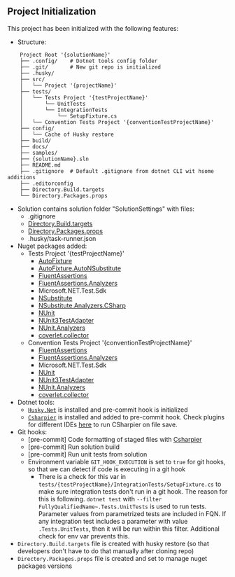 ## Project Initialization

This project has been initialized with the following features:

- Structure:
```
    Project Root '{solutionName}'
    ├── .config/    # Dotnet tools config folder
    ├── .git/       # New git repo is initialized
    ├── .husky/
    ├── src/
    │   └── Project '{projectName}'
    ├── tests/
    │   └── Tests Project '{testProjectName}'
    │       └── UnitTests
    │       └── IntegrationTests
    │           └── SetupFixture.cs
    │   └── Convention Tests Project '{conventionTestProjectName}'
    ├── config/
    │   └── Cache of Husky restore
    ├── build/
    ├── docs/
    ├── samples/
    ├── {solutionName}.sln
    ├── README.md
    ├── .gitignore  # Default .gitignore from dotnet CLI wit hsome additions
    ├── .editorconfig
    ├── Directory.Build.targets
    └── Directory.Packages.props
```
- Solution contains solution folder "SolutionSettings" with files:
  - .gitignore
  - [Directory.Build.targets](https://learn.microsoft.com/en-us/visualstudio/msbuild/customize-by-directory)
  - [Directory.Packages.props](https://devblogs.microsoft.com/nuget/introducing-central-package-management/)
  - .husky/task-runner.json
- Nuget packages added:
    - Tests Project '{testProjectName}'
      - [AutoFixture](https://autofixture.github.io)
      - [AutoFixture.AutoNSubstitute](https://github.com/AutoFixture/AutoFixture?tab=readme-ov-file#mocking-libraries)
      - [FluentAssertions](https://fluentassertions.com)
      - [FluentAssertions.Analyzers](https://github.com/fluentassertions/fluentassertions.analyzers)
      - Microsoft.NET.Test.Sdk
      - [NSubstitute](https://nsubstitute.github.io)
      - [NSubstitute.Analyzers.CSharp](https://nsubstitute.github.io/help/nsubstitute-analysers/)
      - [NUnit](https://nunit.org)
      - [NUnit3TestAdapter](https://docs.nunit.org/articles/vs-test-adapter/Index.html)
      - [NUnit.Analyzers](https://docs.nunit.org/articles/nunit-analyzers/NUnit-Analyzers.html)
      - [coverlet.collector](https://github.com/coverlet-coverage/coverlet)
    - Convention Tests Project '{conventionTestProjectName}'
      - [FluentAssertions](https://fluentassertions.com)
      - [FluentAssertions.Analyzers](https://github.com/fluentassertions/fluentassertions.analyzers)
      - Microsoft.NET.Test.Sdk
      - [NUnit](https://nunit.org)
      - [NUnit3TestAdapter](https://docs.nunit.org/articles/vs-test-adapter/Index.html)
      - [NUnit.Analyzers](https://docs.nunit.org/articles/nunit-analyzers/NUnit-Analyzers.html)
      - [coverlet.collector](https://github.com/coverlet-coverage/coverlet)
- Dotnet tools:
    - [`Husky.Net`](https://alirezanet.github.io/Husky.Net/) is installed and pre-commit hook is initialized
    - [`Csharpier`](https://csharpier.com) is installed and added to pre-commit hook. Check plugins for different IDEs [here](https://csharpier.com/docs/Editors) to run CSharpier on file save.
- Git hooks:
  - [pre-commit] Code formatting of staged files with [Csharpier](https://csharpier.com)
  - [pre-commit] Run solution build
  - [pre-commit] Run unit tests from solution
  - Environment variable `GIT_HOOK_EXECUTION` is set to `true` for git hooks, so that we can detect if code is executing in a git hook
    - There is a check for this var in `tests/{testProjectName}/IntegrationTests/SetupFixture.cs` to make sure integration tests don't run in a git hook. The reason for this is following. `dotnet test` with  `--filter FullyQualifiedName~.Tests.UnitTests` is used to run tests. Parameter values from parametrized tests  are included in FQN. If any integration test includes a parameter with value `.Tests.UnitTests`, then it will be run within this filter. Additional check for env var prevents this.
- `Directory.Build.targets` file is created with husky restore (so that developers don't have to do that manually after cloning repo)
- `Directory.Packages.props` file is created and set to manage nuget packages versions
